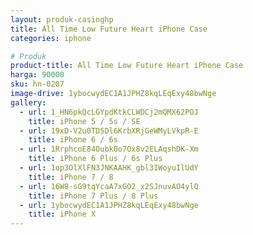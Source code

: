 ```yaml
---
layout: produk-casinghp
title: All Time Low Future Heart iPhone Case
categories: iphone

# Produk
product-title: All Time Low Future Heart iPhone Case
harga: 90000
sku: hn-0207
image-drive: 1ybocwydEC1A1JPHZ8kqLEqExy48bwNge
gallery:
  - url: 1_HN6pkQcLGYpdKtkCLWDCj2mQMX62POJ
    title: iPhone 5 / 5s / SE
  - url: 19xD-V2u0TD5Dl6KrbXRjGeWMyLVkpR-E
    title: iPhone 6 / 6s
  - url: 1RrphcoE84Oubk0o7Ox8v2ELAqshDK-Xm
    title: iPhone 6 Plus / 6s Plus
  - url: 1op3OlXlFN3JNKAAHK_gbl3IWoyuIlUdY
    title: iPhone 7 / 8
  - url: 16W8-sG9tqYcaA7xGO2_x2SJnuvAO4ylQ
    title: iPhone 7 Plus / 8 Plus
  - url: 1ybocwydEC1A1JPHZ8kqLEqExy48bwNge
    title: iPhone X
---
```

